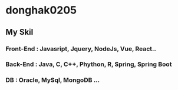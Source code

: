 # donghak0205


## My Skil
### Front-End : Javasript, Jquery, NodeJs, Vue, React..
### Back-End : Java, C, C++, Phython, R, Spring, Spring Boot 
### DB : Oracle, MySql, MongoDB ...
